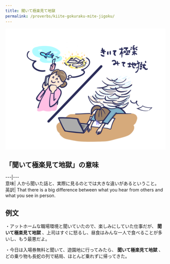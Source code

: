 ```yaml
---
title: 聞いて極楽見て地獄
permalink: /proverbs/kiite-gokuraku-mite-jigoku/
---
```


![](/assets/images/proverbs/kiite-gokuraku-mite-jigoku-1024x768.png)

## 「聞いて極楽見て地獄」の意味

---|---  
意味| 人から聞いた話と、実際に見るのとでは大きな違いがあるということ。  
英訳| That there is a big difference between what you hear from others and what you see in person.  
  
## 例文

・アットホームな職場環境と聞いていたので、楽しみにしていた仕事だが、 **聞いて極楽見て地獄**
、上司はすぐに怒るし、昼食はみんな一人で食べることが多いし、もう最悪だよ。

・今日は入場券無料と聞いて、遊園地に行ってみたら、 **聞いて極楽見て地獄** 、どの乗り物も長蛇の列で結局、ほとんど乗れずに帰ってきた。
